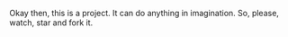 Okay then, this is a project. It can do anything in imagination. So, please, watch, star and fork it.
